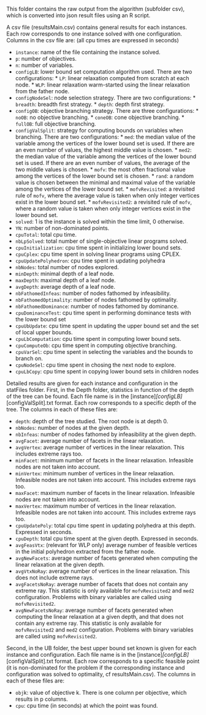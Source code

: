 This folder contains the raw output from the algorithm (subfolder csv), 
which is converted into json result files using an R script.

A csv file (resultsMain.csv) contains general results for each instances. Each row corresponds to one instance solved with one configuration. Columns in the csv file are: (all cpu times are expressed in seconds)

  - `instance`: name of the file containing the instance solved.
  - `p`: number of objectives.
  - `n`: number of variables.
  - `configLB`: lower bound set computation algorithm used. There are two configurations:
        * `LP`: linear relaxation computed from scratch at each node.
        * `WLP`: linear relaxation warm-started using the linear relaxation from the father node.
  - `configNodeSel`: node selection strategy. There are two configurations:
        * `breadth`: breadth first strategy.
        * `depth`: depth first strategy.
  - `configOB`: objective branching strategy. There are three configurations:
        * `noOB`: no objective branching.
        * `coneOB`: cone objective branching.
        * `fullOB`: full objective branching.
  - `configValSplit`: strategy for computing bounds on variables when branching. There are two configurations:
        * `med`: the median value of the variable among the vertices of the lower bound set is used. If there are an even number of values, the highest middle value is chosen.
        * `med2`: the median value of the variable among the vertices of the lower bound set is used. If there are an even number of values, the average of the two middle values is chosen.
        * `mofv`: the most often fractional value among the vertices of the lower bound set is chosen.
        * `rand`: a random value is chosen between the minimal and maximal value of the variable among the vertices of the lower bound set.
        * `mofvRevisited`: a revisited rule of `mofv`, where the average value is taken when only integer vertices exist in the lower bound set.
        * `mofvRevisited2`: a revisited rule of `mofv`, where a random value is taken when only integer vertices exist in the lower bound set.
  - `solved`: 1 is the instance is solved within the time limit, 0 otherwise.
  - `YN`: number of non-dominated points.
  - `cpuTotal`: total cpu time.
  - `nbLpSolved`: total number of single-objective linear programs solved.
  - `cpuInitialization`: cpu time spent in initializing lower bound sets.
  - `cpuCplex`: cpu time spent in solving linear programs using CPLEX.
  - `cpuUpdatePolyhedron`: cpu time spent in updating polyhedra
  - `nbNodes`: total number of nodes explored.
  - `minDepth`: minimal depth of a leaf node.
  - `maxDepth`: maximal depth of a leaf node.
  - `avgDepth`: average depth of a leaf node.
  - `nbFathomedInfeas`: number of nodes fathomed by infeasibility.
  - `nbFathomedOptimality`: number of nodes fathomed by optimality.
  - `nbFathomedDominance`: number of nodes fathomed by dominance.
  - `cpuDominanceTest`: cpu time spent in performing dominance tests with the lower bound set
  - `cpuUbUpdate`: cpu time spent in updating the upper bound set and the set of local upper bounds.
  - `cpuLbComputation`: cpu time spent in computing lower bound sets.
  - `cpuComputeOb`: cpu time spent in computing objective branching.
  - `cpuVarSel`: cpu time spent in selecting the variables and the bounds to branch on.
  - `cpuNodeSel`: cpu time spent in chosing the next node to explore.
  - `cpuLbCopy`: cpu time spent in copying lower bound sets in children nodes
  
  Detailed results are given for each instance and configuration in the statFiles folder. First, in the Depth folder, statistics in function of the depth of the tree can be found. Each file name is in the [instance]_[configLB]_[configValSplit].txt format. Each row corresponds to a specific depth of the tree. The columns in each of these files are:
  
  - `depth`: depth of the tree studied. The root node is at depth 0.
  - `nbNodes`: number of nodes at the given depth.
  - `nbInfeas`: number of nodes fathomed by infeasibility at the given depth.
  - `avgFacet`: average number of facets in the linear relaxation.
  - `avgVertex`: average number of vertices in the linear relaxation. This includes extreme rays too.
  - `minFacet`: minimum number of facets in the linear relaxation. Infeasible nodes are not taken into account.
  - `minVertex`: minimum number of vertices in the linear relaxation. Infeasible nodes are not taken into account. This includes extreme rays too.
  - `maxFacet`: maximum number of facets in the linear relaxation. Infeasible nodes are not taken into account.
  - `maxVertex`: maximum number of vertices in the linear relaxation. Infeasible nodes are not taken into account. This includes extreme rays too.
  - `cpuUpdatePoly`: total cpu time spent in updating polyhedra at this depth. Expressed in seconds.
  - `cpuDepth`: total cpu time spent at the given depth. Expressed in seconds.
  - `avgFeasVtx`: (relevant for WLP only) average number of feasible vertices in the initial polyhedron extracted from the father node.
  - `avgNewFacets`: average number of facets generated when computing the linear relaxation at the given depth.
  - `avgVtxNoRay`: average number of vertices in the linear relaxation. This does not include extreme rays.
  - `avgFacetsNoRay`: average number of facets that does not contain any extreme ray. This statistic is only available for `mofvRevisited2` and `med2` configuration. Problems with binary variables are called using `mofvRevisited2`.
  - `avgNewFacetsNoRay`: average number of facets generated when computing the linear relaxation at a given depth, and that does not contain any extreme ray. This statistic is only available for `mofvRevisited2` and `med2` configuration. Problems with binary variables are called using `mofvRevisited2`.
  
  Second, in the UB folder, the best upper bound set known is given for each instance and configuration. Each file name is in the [instance]_[configLB]_[configValSplit].txt format. Each row corresponds to a specific feasible point (it is non-dominated for the problem if the corresponding instance and configuration was solved to optimality, cf resultsMain.csv). The columns in each of these files are:
  
  - `obj`k: value of objective k. There is one column per objective, which results in p columns.
  - `cpu`: cpu time (in seconds) at which the point was found.